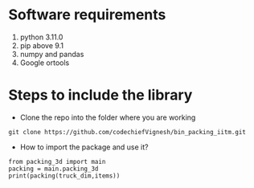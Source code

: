 # Software requirements

1. python 3.11.0
2. pip above 9.1
3. numpy and pandas
4. Google ortools

# Steps to include the library

* Clone the repo into the folder where you are working
```
git clone https://github.com/codechiefVignesh/bin_packing_iitm.git
```
* How to import the package and use it?
```
from packing_3d import main
packing = main.packing_3d
print(packing(truck_dim,items))
```